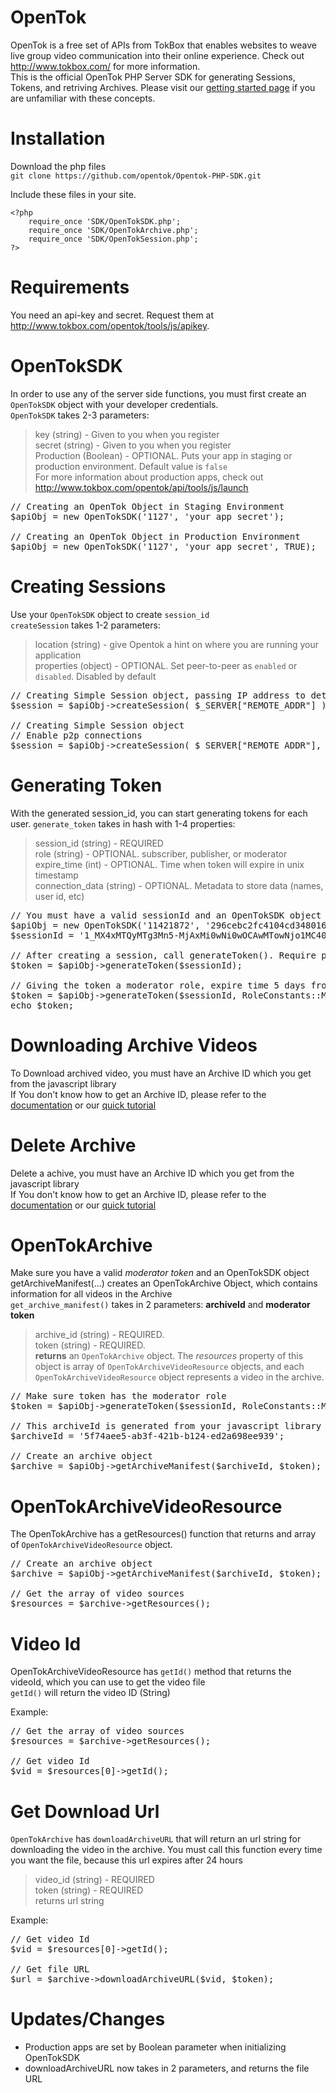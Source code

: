 # OpenTok

OpenTok is a free set of APIs from TokBox that enables websites to weave live group video communication into their online experience. Check out <http://www.tokbox.com/> for more information.  
This is the official OpenTok PHP Server SDK for generating Sessions, Tokens, and retriving Archives. Please visit our [getting started page](http://www.tokbox.com/opentok/tools/js/gettingstarted) if you are unfamiliar with these concepts.  

# Installation

Download the php files  
`git clone https://github.com/opentok/Opentok-PHP-SDK.git`

Include these files in your site.  

    <?php
        require_once 'SDK/OpenTokSDK.php';
        require_once 'SDK/OpenTokArchive.php';
        require_once 'SDK/OpenTokSession.php';
    ?>

# Requirements

You need an api-key and secret. Request them at <http://www.tokbox.com/opentok/tools/js/apikey>.  

# OpenTokSDK

In order to use any of the server side functions, you must first create an `OpenTokSDK` object with your developer credentials.  
`OpenTokSDK` takes 2-3 parameters:
> key (string) - Given to you when you register  
> secret (string) - Given to you when you register  
> Production (Boolean) - OPTIONAL. Puts your app in staging or production environment. Default value is `false`  
For more information about production apps, check out <http://www.tokbox.com/opentok/api/tools/js/launch>

<pre>
// Creating an OpenTok Object in Staging Environment
$apiObj = new OpenTokSDK('1127', 'your app secret');

// Creating an OpenTok Object in Production Environment
$apiObj = new OpenTokSDK('1127', 'your app secret', TRUE); 
</pre>

# Creating Sessions
Use your `OpenTokSDK` object to create `session_id`  
`createSession` takes 1-2 parameters:
> location (string) -  give Opentok a hint on where you are running your application  
> properties (object) - OPTIONAL. Set peer-to-peer as `enabled` or `disabled`. Disabled by default  

<pre>
// Creating Simple Session object, passing IP address to determine closest production server
$session = $apiObj->createSession( $_SERVER["REMOTE_ADDR"] );

// Creating Simple Session object 
// Enable p2p connections
$session = $apiObj->createSession( $_SERVER["REMOTE_ADDR"], array(SessionPropertyConstants::P2P_PREFERENCE=> "enabled") );
</pre>


# Generating Token
With the generated session_id, you can start generating tokens for each user.
`generate_token` takes in hash with 1-4 properties:
> session_id (string) - REQUIRED  
> role (string) - OPTIONAL. subscriber, publisher, or moderator  
> expire_time (int) - OPTIONAL. Time when token will expire in unix timestamp  
> connection_data (string) - OPTIONAL. Metadata to store data (names, user id, etc)

<pre>
// You must have a valid sessionId and an OpenTokSDK object
$apiObj = new OpenTokSDK('11421872', '296cebc2fc4104cd348016667ffa2a3909ec636f');
$sessionId = '1_MX4xMTQyMTg3Mn5-MjAxMi0wNi0wOCAwMTowNjo1MC40NTMxMzIrMDA6MDB-MC40OTY0OTM3NjIzMjh';

// After creating a session, call generateToken(). Require parameter: SessionId
$token = $apiObj->generateToken($sessionId);

// Giving the token a moderator role, expire time 5 days from now, and connectionData to pass to other users in the session
$token = $apiObj->generateToken($sessionId, RoleConstants::MODERATOR, time() + (5*24*60*60), "hello world!" );
echo $token;
</pre>

# Downloading Archive Videos
To Download archived video, you must have an Archive ID which you get from the javascript library  
If You don't know how to get an Archive ID, please refer to the [documentation](http://www.tokbox.com/opentok/api/tools/js/documentation/api/Session.html#createArchive) or our [quick tutorial](http://www.tokbox.com/blog/how-i-built-minute-grams-3-minute-tutorial/)  

# Delete Archive
Delete a achive, you must have an Archive ID which you get from the javascript library  
If You don't know how to get an Archive ID, please refer to the [documentation](http://www.tokbox.com/opentok/api/tools/js/documentation/api/Session.html#createArchive) or our [quick tutorial](http://www.tokbox.com/blog/how-i-built-minute-grams-3-minute-tutorial/)  


# OpenTokArchive
Make sure you have a valid *moderator token* and an OpenTokSDK object  
getArchiveManifest(...) creates an OpenTokArchive Object, which contains information for all videos in the Archive  
`get_archive_manifest()` takes in 2 parameters: **archiveId** and **moderator token**  
> archive_id (string) - REQUIRED.  
> token (string) - REQUIRED.   
> **returns** an `OpenTokArchive` object. The *resources* property of this object is array of `OpenTokArchiveVideoResource` objects, and each `OpenTokArchiveVideoResource` object represents a video in the archive.

<pre>
// Make sure token has the moderator role
$token = $apiObj->generateToken($sessionId, RoleConstants::MODERATOR);

// This archiveId is generated from your javascript library after you record something
$archiveId = '5f74aee5-ab3f-421b-b124-ed2a698ee939';

// Create an archive object
$archive = $apiObj->getArchiveManifest($archiveId, $token);
</pre>

# OpenTokArchiveVideoResource
The OpenTokArchive has a getResources() function that returns and array of `OpenTokArchiveVideoResource` object.  

<pre>
// Create an archive object
$archive = $apiObj->getArchiveManifest($archiveId, $token);

// Get the array of video sources
$resources = $archive->getResources();
</pre>


# Video Id
OpenTokArchiveVideoResource has `getId()` method that returns the videoId, which you can use to get the video file  
`getId()` will return the video ID (String)

Example:
<pre>
// Get the array of video sources
$resources = $archive->getResources();

// Get video Id
$vid = $resources[0]->getId();  
</pre>

# Get Download Url
`OpenTokArchive` has `downloadArchiveURL` that will return an url string for downloading the video in the archive. You must call this function every time you want the file, because this url expires after 24 hours
> video_id (string) - REQUIRED  
> token (string) - REQUIRED  
> returns url string

Example:
<pre>
// Get video Id
$vid = $resources[0]->getId();  

// Get file URL
$url = $archive->downloadArchiveURL($vid, $token);
</pre>

# Updates/Changes
* Production apps are set by Boolean parameter when initializing OpenTokSDK  
* downloadArchiveURL now takes in 2 parameters, and returns the file URL  

